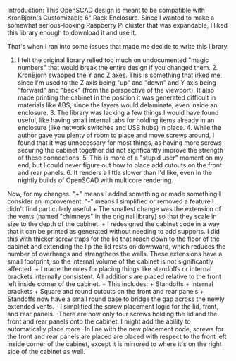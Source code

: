 Introduction: 
	This OpenSCAD design is meant to be compatible with KronBjorn's Customizable 6" Rack Enclosure. 
	Since I wanted to make a somewhat serious-looking Raspberry Pi cluster that was expandable, I liked this library enough to download it and use it. 
  
  That's when I ran into some issues that made me decide to write this library. 

  1. I felt the original library relied too much on undocumented "magic numbers" that would break the entire design if you changed them. 
	2. KronBjorn swapped the Y and Z axes. This is something that irked me, since I'm used to the Z axis being "up" and "down" and Y axis being "forward" and "back" (from the perspective of the viewport). It also made printing the cabinet in the position it was generated difficult in materials like ABS, since the layers would delaminate, even inside an enclosure. 
	3. The library was lacking a few things I would have found useful, like having small internal tabs for holding items already in an enclosure (like network switches and USB hubs) in place. 
	4. While the author gave you plenty of room to place and move screws around, I found that it was unnecessary for most things, as having more screws securing the cabinet together did not signficantly improve the strength of these connections. 
	5. This is more of a "stupid user" moment on my end, but I could never figure out how to place add cutouts on the front and rear panels. 
	6. It renders a little slower than I'd like, even in the nightly builds of OpenSCAD with multicore rendering. 

  Now, for my changes. "+" means I added something or made something I consider an improvement. "-" means I simplified or removed a feature I didn't find particularly useful 
		+ The smallest change was the extension of the vents (named "chimneys" in the original library) so that they scale in size to the depth of the cabinet.
		+ I redesigned the cabinet code in a way that it can be printed as generated without needing to add supports. I did this with thicker screw traps for the lid that reach down to the floor of the cabinet and extending the lip the lid rests on downward, which reduces the number of overhangs and strengthens the walls. These extensions have a small footprint, so the internal volume of the cabinet is not significantly affected.
		+ I made the rules for placing things like standoffs or internal brackets internally consistent. All additions are placed relative to the front left inside corner of the cabinet. 
			+ This includes: 
				+ Standoffs
				+ Internal brackets
				+ Square and round cutouts on the front and rear panels
			+ Standoffs now have a small round base to bridge the gap across the newly extended vents. 
		- I simplified the screw placement logic for the lid, front, and rear panels. 
			-There are now only four screws holding the lid and the front and rear panels onto the cabinet. I might add the ability to automatically place more 
			-In line with the new placement code, screws for the front and rear panels are placed are placed with respect to the front left inside corner of the cabinet, except it is mirrored to where it's on the right side of the cabinet as well.

	
